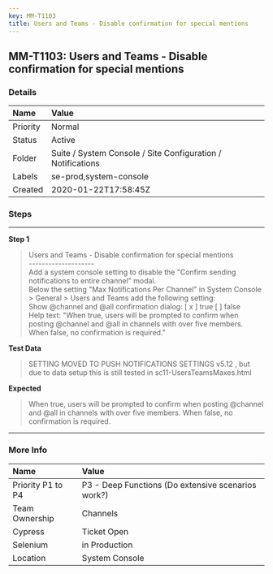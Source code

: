 ```yaml
---
key: MM-T1103
title: Users and Teams - Disable confirmation for special mentions
---
```


## MM-T1103: Users and Teams - Disable confirmation for special mentions

### Details

| Name     | Value                                                       |
| :------- | :---------------------------------------------------------- |
| Priority | Normal                                                      |
| Status   | Active                                                      |
| Folder   | Suite / System Console / Site Configuration / Notifications |
| Labels   | se-prod,system-console                                      |
| Created  | 2020-01-22T17:58:45Z                                        |

### Steps

<hr/>

**Step 1**

> <article>Users and Teams - Disable confirmation for special mentions<br />--------------------<br />Add a system console setting to disable the &quot;Confirm sending notifications to entire channel&quot; modal.<br />Below the setting &quot;Max Notifications Per Channel&quot; in System Console &gt; General &gt; Users and Teams add the following setting:<br />Show @channel and @all confirmation dialog: [ x ] true [ ] false<br />Help text: &quot;When true, users will be prompted to confirm when posting @channel and @all in channels with over five members. When false, no confirmation is required.&quot;</article>

**Test Data**

> <article>SETTING MOVED TO PUSH NOTIFICATIONS SETTINGS v5.12 , but due to data setup this is still tested in sc11-UsersTeamsMaxes.html</article>

**Expected**

> <article>When true, users will be prompted to confirm when posting @channel and @all in channels with over five members. When false, no confirmation is required.</article>

<hr/>

### More Info

| Name              | Value                                              |
| :---------------- | :------------------------------------------------- |
| Priority P1 to P4 | P3 - Deep Functions (Do extensive scenarios work?) |
| Team Ownership    | Channels                                           |
| Cypress           | Ticket Open                                        |
| Selenium          | in Production                                      |
| Location          | System Console                                     |
